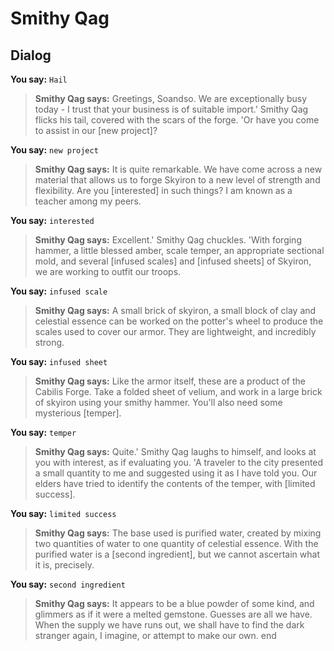 # Smithy Qag


## Dialog

**You say:** `Hail`



>**Smithy Qag says:** Greetings, Soandso.  We are exceptionally busy today - I trust that your business is of suitable import.'  Smithy Qag flicks his tail, covered with the scars of the forge.  'Or have you come to assist in our [new project]?

**You say:** `new project`



>**Smithy Qag says:** It is quite remarkable.  We have come across a new material that allows  us to forge Skyiron to a new level of strength and flexibility.  Are you [interested] in such things?  I am known as a teacher among my peers.

**You say:** `interested`



>**Smithy Qag says:** Excellent.'  Smithy Qag chuckles.  'With forging hammer, a little blessed amber, scale temper, an appropriate sectional mold, and several [infused scales] and [infused sheets] of Skyiron, we are working to outfit our troops.

**You say:** `infused scale`



>**Smithy Qag says:** A small brick of skyiron, a small block of clay and celestial essence can be worked on the potter's wheel to produce the scales used to cover our armor.  They are lightweight, and incredibly strong.

**You say:** `infused sheet`



>**Smithy Qag says:** Like the armor itself, these are a product of the Cabilis Forge.  Take a folded sheet of velium, and work in a large brick of skyiron using your smithy hammer.  You'll also need some mysterious [temper].

**You say:** `temper`



>**Smithy Qag says:** Quite.'  Smithy Qag laughs to himself, and looks at you with interest, as if evaluating you.  'A traveler to the city presented a small quantity to me and suggested using it as I have told you.  Our elders have tried to identify the contents of the temper, with [limited success].

**You say:** `limited success`



>**Smithy Qag says:** The base used is purified water, created by mixing two quantities of water to one quantity of celestial essence.  With the purified water is a [second ingredient], but we cannot ascertain what it is, precisely.

**You say:** `second ingredient`



>**Smithy Qag says:** It appears to be a blue powder of some kind, and glimmers as if it were a melted gemstone.  Guesses are all we have.  When the supply we have runs out, we shall have to find the dark stranger again, I imagine, or attempt to make our own.
end


